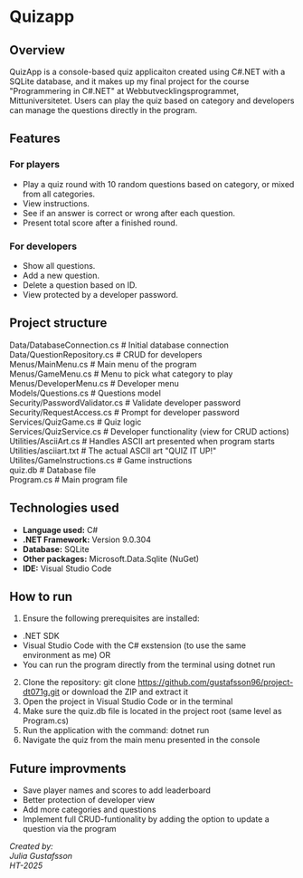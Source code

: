# Quizapp

## Overview
QuizApp is a console-based quiz applicaiton created using C#.NET with a SQLite database, and it makes up my final project for the course 
"Programmering in C#.NET" at Webbutvecklingsprogrammet, Mittuniversitetet. Users can play the quiz based on category and developers can manage the questions directly in the program. 

## Features

### For players
* Play a quiz round with 10 random questions based on category, or mixed from all categories. 
* View instructions.
* See if an answer is correct or wrong after each question. 
* Present total score after a finished round. 

### For developers
* Show all questions.
* Add a new question.
* Delete a question based on ID.
* View protected by a developer password.

## Project structure
Data/DatabaseConnection.cs # Initial database connection <br>
Data/QuestionRepository.cs # CRUD for developers <br>
Menus/MainMenu.cs # Main menu of the program <br>
Menus/GameMenu.cs # Menu to pick what category to play <br>
Menus/DeveloperMenu.cs # Developer menu <br>
Models/Questions.cs # Questions model <br>
Security/PasswordValidator.cs # Validate developer password <br>
Security/RequestAccess.cs # Prompt for developer password <br>
Services/QuizGame.cs # Quiz logic <br>
Services/QuizService.cs # Developer functionality (view for CRUD actions) <br>
Utilities/AsciiArt.cs # Handles ASCII art presented when program starts <br>
Utilities/asciiart.txt # The actual ASCII art "QUIZ IT UP!" <br>
Utilites/GameInstructions.cs # Game instructions <br>
quiz.db # Database file <br>
Program.cs # Main program file <br>


## Technologies used
* **Language used:** C#
* **.NET Framework:** Version 9.0.304
* **Database:** SQLite
* **Other packages:** Microsoft.Data.Sqlite (NuGet)
* **IDE:** Visual Studio Code

## How to run
1. Ensure the following prerequisites are installed:
* .NET SDK
* Visual Studio Code with the C# exstension (to use the same environment as me) OR
* You can run the program directly from the terminal using dotnet run
2. Clone the repository: git clone https://github.com/gustafsson96/project-dt071g.git or download the ZIP and extract it
3. Open the project in Visual Studio Code or in the terminal
4. Make sure the quiz.db file is located in the project root (same level as Program.cs)
5. Run the application with the command: dotnet run
6. Navigate the quiz from the main menu presented in the console

## Future improvments 

* Save player names and scores to add leaderboard
* Better protection of developer view 
* Add more categories and questions
* Implement full CRUD-funtionality by adding the option to update a question via the program

*Created by:* <br>
*Julia Gustafsson* <br>
*HT-2025*